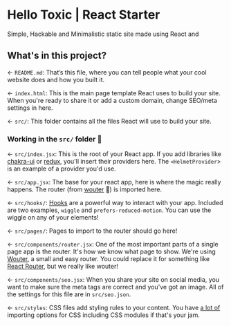# Hello Toxic | React Starter
Simple, Hackable and Minimalistic static site made using React and 
## What's in this project?

← `README.md`: That’s this file, where you can tell people what your cool website does and how you built it.

← `index.html`: This is the main page template React uses to build your site. When you're ready to share it or add a custom domain, change SEO/meta settings in here.

← `src/`: This folder contains all the files React will use to build your site.

### Working in the `src/` folder 📁

← `src/index.jsx`: This is the root of your React app. If you add libraries like [chakra-ui](https://chakra-ui.com) or [redux](https://react-redux.js.org), you'll insert their providers here. The `<HelmetProvider`> is an example of a provider you'd use.

← `src/app.jsx`: The base for your react app, here is where the magic really happens. The router (from [wouter](https://github.com/molefrog/wouter) 🐰) is imported here.

← `src/hooks/`: [Hooks](https://reactjs.org/docs/hooks-intro.html) are a powerful way to interact with your app. Included are two examples, `wiggle` and `prefers-reduced-motion`. You can use the wiggle on any of your elements!

← `src/pages/`: Pages to import to the router should go here!

← `src/components/router.jsx`: One of the most important parts of a single page app is the router. It's how we know what page to show. We're using [Wouter](https://github.com/molefrog/wouter), a small and easy router. You could replace it for something like [React Router](https://reactrouter.com/), but we really like wouter!

← `src/components/seo.jsx`: When you share your site on social media, you want to make sure the meta tags are correct and you've got an image. All of the settings for this file are in `src/seo.json`.

← `src/styles`: CSS files add styling rules to your content. You have [a lot of](https://vitejs.dev/guide/features.html#css) importing options for CSS including CSS modules if that's your jam.

